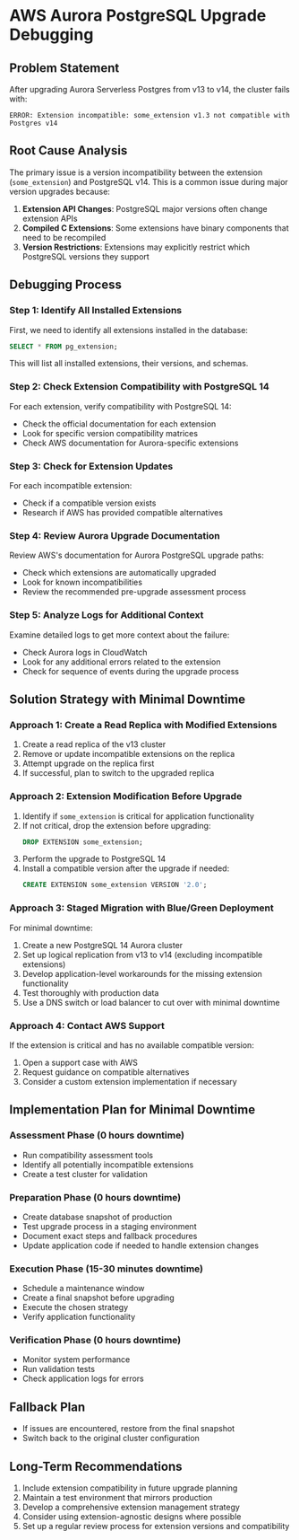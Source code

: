 # AWS Aurora PostgreSQL Upgrade Debugging

## Problem Statement
After upgrading Aurora Serverless Postgres from v13 to v14, the cluster fails with:
```
ERROR: Extension incompatible: some_extension v1.3 not compatible with Postgres v14
```

## Root Cause Analysis

The primary issue is a version incompatibility between the extension (`some_extension`) and PostgreSQL v14. This is a common issue during major version upgrades because:

1. **Extension API Changes**: PostgreSQL major versions often change extension APIs
2. **Compiled C Extensions**: Some extensions have binary components that need to be recompiled
3. **Version Restrictions**: Extensions may explicitly restrict which PostgreSQL versions they support

## Debugging Process

### Step 1: Identify All Installed Extensions
First, we need to identify all extensions installed in the database:

```sql
SELECT * FROM pg_extension;
```

This will list all installed extensions, their versions, and schemas.

### Step 2: Check Extension Compatibility with PostgreSQL 14
For each extension, verify compatibility with PostgreSQL 14:
- Check the official documentation for each extension
- Look for specific version compatibility matrices
- Check AWS documentation for Aurora-specific extensions

### Step 3: Check for Extension Updates
For each incompatible extension:
- Check if a compatible version exists
- Research if AWS has provided compatible alternatives

### Step 4: Review Aurora Upgrade Documentation
Review AWS's documentation for Aurora PostgreSQL upgrade paths:
- Check which extensions are automatically upgraded
- Look for known incompatibilities
- Review the recommended pre-upgrade assessment process

### Step 5: Analyze Logs for Additional Context
Examine detailed logs to get more context about the failure:
- Check Aurora logs in CloudWatch
- Look for any additional errors related to the extension
- Check for sequence of events during the upgrade process

## Solution Strategy with Minimal Downtime

### Approach 1: Create a Read Replica with Modified Extensions
1. Create a read replica of the v13 cluster
2. Remove or update incompatible extensions on the replica
3. Attempt upgrade on the replica first
4. If successful, plan to switch to the upgraded replica

### Approach 2: Extension Modification Before Upgrade
1. Identify if `some_extension` is critical for application functionality
2. If not critical, drop the extension before upgrading:
   ```sql
   DROP EXTENSION some_extension;
   ```
3. Perform the upgrade to PostgreSQL 14
4. Install a compatible version after the upgrade if needed:
   ```sql
   CREATE EXTENSION some_extension VERSION '2.0';
   ```

### Approach 3: Staged Migration with Blue/Green Deployment
For minimal downtime:
1. Create a new PostgreSQL 14 Aurora cluster
2. Set up logical replication from v13 to v14 (excluding incompatible extensions)
3. Develop application-level workarounds for the missing extension functionality
4. Test thoroughly with production data
5. Use a DNS switch or load balancer to cut over with minimal downtime

### Approach 4: Contact AWS Support
If the extension is critical and has no available compatible version:
1. Open a support case with AWS
2. Request guidance on compatible alternatives
3. Consider a custom extension implementation if necessary

## Implementation Plan for Minimal Downtime

### Assessment Phase (0 hours downtime)
- Run compatibility assessment tools
- Identify all potentially incompatible extensions
- Create a test cluster for validation

### Preparation Phase (0 hours downtime)
- Create database snapshot of production
- Test upgrade process in a staging environment
- Document exact steps and fallback procedures
- Update application code if needed to handle extension changes

### Execution Phase (15-30 minutes downtime)
- Schedule a maintenance window
- Create a final snapshot before upgrading
- Execute the chosen strategy
- Verify application functionality

### Verification Phase (0 hours downtime)
- Monitor system performance
- Run validation tests
- Check application logs for errors

## Fallback Plan
- If issues are encountered, restore from the final snapshot
- Switch back to the original cluster configuration

## Long-Term Recommendations
1. Include extension compatibility in future upgrade planning
2. Maintain a test environment that mirrors production
3. Develop a comprehensive extension management strategy
4. Consider using extension-agnostic designs where possible
5. Set up a regular review process for extension versions and compatibility
